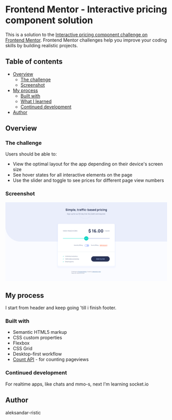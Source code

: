 # Frontend Mentor - Interactive pricing component solution

This is a solution to the
[Interactive pricing component challenge on Frontend Mentor](https://www.frontendmentor.io/challenges/interactive-pricing-component-t0m8PIyY8).
Frontend Mentor challenges help you improve your coding skills by building
realistic projects.

## Table of contents

- [Overview](#overview)
  - [The challenge](#the-challenge)
  - [Screenshot](#screenshot)
- [My process](#my-process)
  - [Built with](#built-with)
  - [What I learned](#what-i-learned)
  - [Continued development](#continued-development)
- [Author](#author)

## Overview

### The challenge

Users should be able to:

- View the optimal layout for the app depending on their device's screen size
- See hover states for all interactive elements on the page
- Use the slider and toggle to see prices for different page view numbers

### Screenshot

![](./images/interactive-pricing-slider.png)

## My process

I start from header and keep going 'till i finish footer.

### Built with

- Semantic HTML5 markup
- CSS custom properties
- Flexbox
- CSS Grid
- Desktop-first workflow
- [Count API](https://countapi.xyz/) - for counting pageviews

### Continued development

For realtime apps, like chats and mmo-s, next I'm learning socket.io

## Author

aleksandar-ristic
